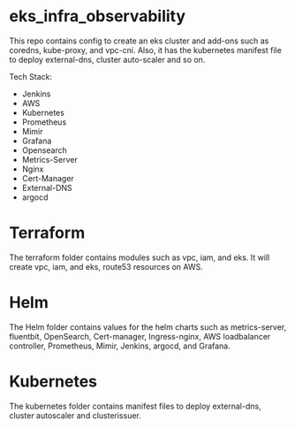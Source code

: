 # eks_infra_observability
This repo contains config to create an eks cluster and add-ons such as coredns, kube-proxy, and vpc-cni. Also, it has the kubernetes manifest file to deploy external-dns, cluster auto-scaler and so on.

Tech Stack:

- Jenkins
- AWS
- Kubernetes
- Prometheus
- Mimir
- Grafana
- Opensearch
- Metrics-Server
- Nginx
- Cert-Manager
- External-DNS
- argocd

# Terraform 

The terraform folder contains modules such as vpc, iam, and eks. It will create vpc, iam, and eks, route53 resources on AWS. 

# Helm

The Helm folder contains values for the helm charts such as metrics-server, fluentbit, OpenSearch, Cert-manager, Ingress-nginx, AWS loadbalancer controller, Prometheus, Mimir, Jenkins, argocd, and Grafana.

# Kubernetes

The kubernetes folder contains manifest files to deploy external-dns, cluster autoscaler and clusterissuer.
